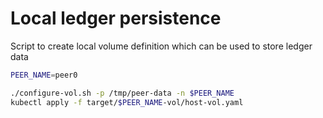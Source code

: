 # Local ledger persistence
Script to create local volume definition which can be used to store ledger data

```bash
PEER_NAME=peer0
```
  
```bash
./configure-vol.sh -p /tmp/peer-data -n $PEER_NAME
kubectl apply -f target/$PEER_NAME-vol/host-vol.yaml
```